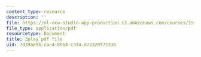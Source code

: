 ```yaml
---
content_type: resource
description: ''
file: https://ol-ocw-studio-app-production.s3.amazonaws.com/courses/15-071-the-analytics-edge-spring-2017/7d39ae9bcac480b4c3f4d72320f71336_9lMOz_7bIGU.pdf
file_type: application/pdf
resourcetype: Document
title: 3play pdf file
uid: 7d39ae9b-cac4-80b4-c3f4-d72320f71336
---
```

